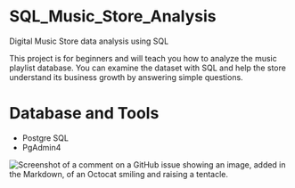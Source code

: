 # SQL_Music_Store_Analysis
Digital Music Store data analysis using SQL

This project is for beginners and will teach you how to analyze the music playlist database. You can examine the dataset with SQL and help the store understand its business growth by answering simple questions.

# Database and Tools

+ Postgre SQL
+ PgAdmin4

![Screenshot of a comment on a GitHub issue showing an image, added in the Markdown, of an Octocat smiling and raising a tentacle.](https://myoctocat.com/assets/images/base-octocat.svg)
